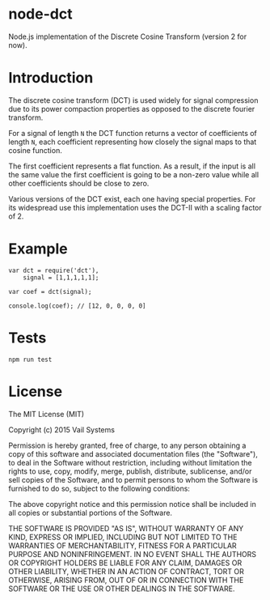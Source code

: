 # node-dct
Node.js implementation of the Discrete Cosine Transform (version 2 for now).

# Introduction

The discrete cosine transform (DCT) is used widely for signal compression due to its power compaction properties as opposed to the discrete fourier transform.

For a signal of length `N` the DCT function returns a vector of coefficients of length `N`, each coefficient representing how closely the signal maps to that cosine function.

The first coefficient represents a flat function. As a result, if the input is all the same value the first coefficient is going to be a non-zero value while all other coefficients should be close to zero.

Various versions of the DCT exist, each one having special properties. For its widespread use this implementation uses the DCT-II with a scaling factor of 2.

# Example

    var dct = require('dct'),
        signal = [1,1,1,1,1];

    var coef = dct(signal);

    console.log(coef); // [12, 0, 0, 0, 0]

# Tests

    npm run test

# License 

The MIT License (MIT)

Copyright (c) 2015 Vail Systems

Permission is hereby granted, free of charge, to any person obtaining a copy
of this software and associated documentation files (the "Software"), to deal
in the Software without restriction, including without limitation the rights
to use, copy, modify, merge, publish, distribute, sublicense, and/or sell
copies of the Software, and to permit persons to whom the Software is
furnished to do so, subject to the following conditions:

The above copyright notice and this permission notice shall be included in all
copies or substantial portions of the Software.

THE SOFTWARE IS PROVIDED "AS IS", WITHOUT WARRANTY OF ANY KIND, EXPRESS OR
IMPLIED, INCLUDING BUT NOT LIMITED TO THE WARRANTIES OF MERCHANTABILITY,
FITNESS FOR A PARTICULAR PURPOSE AND NONINFRINGEMENT. IN NO EVENT SHALL THE
AUTHORS OR COPYRIGHT HOLDERS BE LIABLE FOR ANY CLAIM, DAMAGES OR OTHER
LIABILITY, WHETHER IN AN ACTION OF CONTRACT, TORT OR OTHERWISE, ARISING FROM,
OUT OF OR IN CONNECTION WITH THE SOFTWARE OR THE USE OR OTHER DEALINGS IN THE
SOFTWARE.
